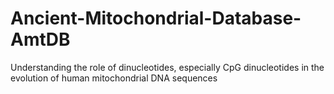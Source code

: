 # Ancient-Mitochondrial-Database-AmtDB
Understanding the role of dinucleotides, especially CpG dinucleotides in the evolution of human mitochondrial DNA sequences
